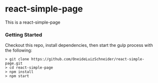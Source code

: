 # react-simple-page

This is a react-simple-page

### Getting Started

Checkout this repo, install dependencies, then start the gulp process with the following:

```
> git clone https://github.com/OneideLuizSchneider/react-simple-page.git
> cd react-simple-page
> npm install
> npm start
```
